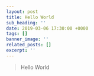 ```yaml
---
layout: post
title: Hello World
sub_heading: ''
date: 2019-03-06 17:30:00 +0000
tags: []
banner_image: ''
related_posts: []
excerpt: ''
---
```

> Hello World